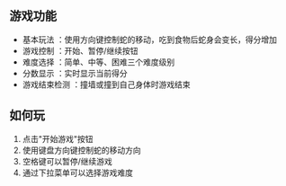 ## 游戏功能
- 基本玩法 ：使用方向键控制蛇的移动，吃到食物后蛇身会变长，得分增加
- 游戏控制 ：开始、暂停/继续按钮
- 难度选择 ：简单、中等、困难三个难度级别
- 分数显示 ：实时显示当前得分
- 游戏结束检测 ：撞墙或撞到自己身体时游戏结束

## 如何玩
1. 点击"开始游戏"按钮
2. 使用键盘方向键控制蛇的移动方向
3. 空格键可以暂停/继续游戏
4. 通过下拉菜单可以选择游戏难度
